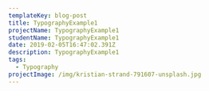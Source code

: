 ```yaml
---
templateKey: blog-post
title: TypographyExample1
projectName: TypographyExample1
studentName: TypographyExample1
date: 2019-02-05T16:47:02.391Z
description: TypographyExample1
tags:
  - Typography
projectImage: /img/kristian-strand-791607-unsplash.jpg
---
```


